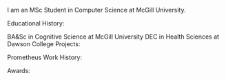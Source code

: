 I am an MSc Student in Computer Science at McGill University.

Educational History:

BA&Sc in Cognitive Science at McGill University
DEC in Health Sciences at Dawson College
Projects:

Prometheus
Work History:

Awards:
